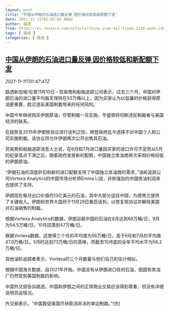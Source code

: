 ```yaml
---
layout: post
title: "中国从伊朗的石油进口量反弹 因价格较低和新配额下发"
date: 2021-11-11T02:01:03.000Z
author: 路透
from: https://cn.reuters.com/article/china-iran-oil-trade-1110-wedn-idCNKBS2HW04E
tags: [ 路透 ]
categories: [ 路透 ]
---
```

<!--1636596063000-->
[中国从伊朗的石油进口量反弹 因价格较低和新配额下发](https://cn.reuters.com/article/china-iran-oil-trade-1110-wedn-idCNKBS2HW04E)
------

<div>
<div><i>2021-11-11T01:47:47Z</i></div><p>路透新加坡/伦敦11月10日 - 贸易商和船舶追踪公司表示，过去三个月，中国对伊朗石油的进口量平均每天保持在50万桶以上，因为买家认为以低廉的价格获得原油更重要，胜过违反美国制裁带来的任何风险。</p><p>中国今年继续购买伊朗原油，尽管制裁一旦实施，华盛顿将切断违反制裁者与美国经济的联系。</p><p>在就恢复2015年伊朗核协议进行谈判之际，拜登政府迄今选择不对中国个人和公司实施制裁。该协议将允许伊朗再次公开出售其石油。</p><p>贸易商和船舶追踪消息人士说，在6月和7月进口量因买家的进口许可不足而从5月的纪录高点下滑之后，随着政府发放新的配额，中国独立炼油商再次采购价格较低的伊朗原油。</p><p>“伊朗石油的深度折扣和新的进口配额支持了中国独立炼油商的需求，”油轮追踪公司Vortexa Analytics的中国市场分析师Emma Li说，并称强劲的中国炼油利润率也提供了支持。</p><p>伊朗现在每月出口价值约13亿美元的石油，其中大部分运往中国，为德黑兰提供了关键收入。伊朗和世界大国将于11月29日重启谈判，以恢复核协议并解除美国对石油销售的制裁。</p><p>根据Vortexa Analytics的数据，伊朗运抵中国的石油在8月达到66万桶/日，9月为54.5万桶/日，10月回落到47万桶/日。</p><p>根据Vortexa数据，这使得三个月的平均值为56万桶/日，高于6月和7月的平均值47.8万桶/日。5月时达到73万桶/日的高峰，而截至10月底的全年平均水平为56.2万桶/日。</p><p>其他油轮追踪者表示，Vortexa的三个月数量与他们自己的估计相似。</p><p>根据中国海关数据，自2021年开始，中国没有从伊朗进口任何石油，因国有炼油厂仍然受到美国制裁的影响。</p><p>中国外交部告诉路透，中国和伊朗之间的正常商业交易应该得到尊重，但没有详细说明货运情况。</p><p>外交部表示，“中国敦促美国尽快取消非法的单边制裁。”(完)</p>
</div>
